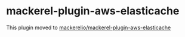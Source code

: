 mackerel-plugin-aws-elasticache
=================================

This plugin moved to [mackerelio/mackerel-plugin-aws-elasticache][url]

[url]: https://github.com/mackerelio/mackerel-plugin-aws-elasticache
